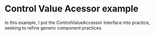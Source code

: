 # Control Value Acessor example

In this example, I put the ControlValueAccessor interface into practice, seeking to refine generic component practices.
